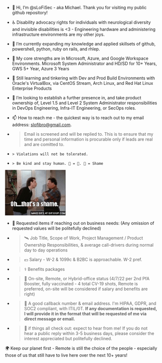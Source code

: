 - 👋 Hi, I’m @sLoFiSec - aka Michael. Thank you for visiting my public github repository!

- ♿ Disability advocacy rights for individuals with neurological diversity and invisible disabilities is <3 -  Engineering hardware and administering infrastructure environments are my other joys.

- 🌱 I’m currently expanding my knowledge and applied skillsets of github, powershell, python, ruby on rails, and rhlep. 

- 💪 My core strengths are in Microsoft, Azure, and Google Workspace Environments. Microsoft System Administrator and HD/SD for 10+ Years, GWS 5+ Year, Azure 3 Years

- 🧠 Still learning and tinkering with Dev and Prod Build Environments with Oracle's VirtualBox, via CentOS Stream, Arch Linux, and Red Hat Linux Enterprise Products

- 💞️ I’m looking to establish a further presence in, and take product ownership of, Level 1.5 and Level 2 System Administrator responsibilities in DevOps Engineering, Infra-IT Engineering, or SecOps roles.

- 📫 How to reach me - the quickest way is to reach out to my email address: slofibro@gmail.com. 

-   > Email is screened and will be replied to. This is to ensure that my time and personal information is procurable only if leads are real and are comitted to.
-     > Violations will not be tolerated. 
-     > Be kind and stay human. 👻 = 🔔. 🔔 = Shame
![](https://github.com/sLoFiSec/first-landing/blob/main/shame.gif)
  
- 🤖 Requested items if reaching out on business needs: (Any omission of requested values will be politefully declined)

-   > 🛰  Job Title, Scope of Work, Project Management / Product Ownership Responsibilities, & average call-drivers during normal day to day operations

-   > 💵 Salary - W-2 & 1099c & B2BC is approachable. W-2 pref.

-   > ⚕   Benefits packages

-   > 🏢 On-site, Remote, or Hybrid-office status (4/7/22 per 2nd PfA Booster, fully vaccinated - 4 total CV-19 shots, Remote is preferred, on-site will be considered if salary and benefits are right)

-   > 📱  A good callback number & email address. I'm HIPAA, GDPR, and SOC2 compliant, with ITIL/0T. **If any documentation is requested, I will provide it in the format that will be requested of me via direct message or email.**

-   > 📩 if things all check out: expect to hear from me! If you do not hear a public reply within 3-5 business days,  please consider the interest appreciated but politefully declined.

🌍 Keep our planet first - Remote is still the choice of the people - especially those of us that still have to live here over the next 10+ years!

<!---
sLoFiSec/sLoFiSec is a ✨ special ✨ repository because its `README.md` (this file) appears on your GitHub profile.
You can click the Preview link to take a look at your changes.
--->
